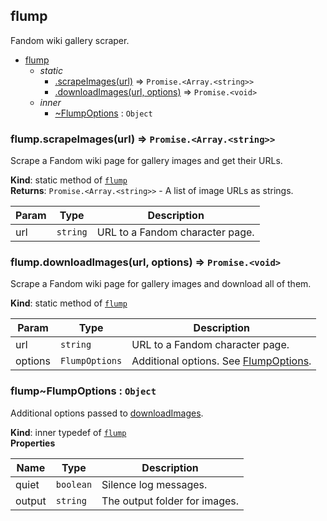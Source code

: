 <a name="module_flump"></a>

## flump
Fandom wiki gallery scraper.


* [flump](#module_flump)
    * _static_
        * [.scrapeImages(url)](#module_flump.scrapeImages) ⇒ <code>Promise.&lt;Array.&lt;string&gt;&gt;</code>
        * [.downloadImages(url, options)](#module_flump.downloadImages) ⇒ <code>Promise.&lt;void&gt;</code>
    * _inner_
        * [~FlumpOptions](#module_flump..FlumpOptions) : <code>Object</code>

<a name="module_flump.scrapeImages"></a>

### flump.scrapeImages(url) ⇒ <code>Promise.&lt;Array.&lt;string&gt;&gt;</code>
Scrape a Fandom wiki page for gallery images and get their URLs.

**Kind**: static method of [<code>flump</code>](#module_flump)  
**Returns**: <code>Promise.&lt;Array.&lt;string&gt;&gt;</code> - A list of image URLs as strings.  

| Param | Type | Description |
| --- | --- | --- |
| url | <code>string</code> | URL to a Fandom character page. |

<a name="module_flump.downloadImages"></a>

### flump.downloadImages(url, options) ⇒ <code>Promise.&lt;void&gt;</code>
Scrape a Fandom wiki page for gallery images and download all of them.

**Kind**: static method of [<code>flump</code>](#module_flump)  

| Param | Type | Description |
| --- | --- | --- |
| url | <code>string</code> | URL to a Fandom character page. |
| options | <code>FlumpOptions</code> | Additional options. See [FlumpOptions](#module_flump..FlumpOptions). |

<a name="module_flump..FlumpOptions"></a>

### flump~FlumpOptions : <code>Object</code>
Additional options passed to [downloadImages](#module_flump.downloadImages).

**Kind**: inner typedef of [<code>flump</code>](#module_flump)  
**Properties**

| Name | Type | Description |
| --- | --- | --- |
| quiet | <code>boolean</code> | Silence log messages. |
| output | <code>string</code> | The output folder for images. |

